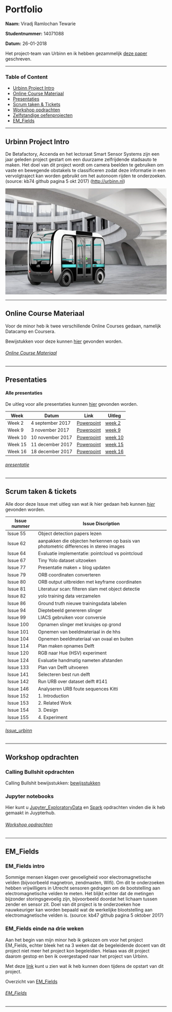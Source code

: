 # Portfolio 

**Naam:** Viradj Ramlochan Tewarie

**Studentnummer:** 14071088

**Datum:** 26-01-2018

Het project-team van Urbinn en ik hebben gezammelijk [deze paper](paper/landmark-filtering-techniques-for-semantic-mapping.pdf) geschreven.

-------------------------------

### Table of Content

- [Urbinn Project Intro](#urbinn-project-intro)
- [Online Course Materiaal](#online-course-materiaal)
- [Presentaties](#presentaties)
- [Scrum taken & Tickets](#scrum-taken--tickets)
- [Workshop opdrachten](#workshop-opdrachten)
- [Zelfstandige oefenprojecten](#zelfstandige-oefenprojecten)
- [EM_Fields](#em_fields)

------------------------------------------------

## Urbinn Project Intro

De Betafactory, Accenda en het lectoraat Smart Sensor Systems zijn een jaar geleden project gestart om een duurzame zelfrijdende stadsauto te maken. Het doel van dit project wordt om camera beelden te gebruiken om vaste en bewegende obstakels te classificeren zodat deze informatie in een vervolgtraject kan worden gebruikt om het autonoom rijden te onderzoeken. (source: kb74 github pagina 5 okt 2017)
(http://urbinn.nl)

![alt text](/Img/urbinn_kb74_foto.png "Urbinn_Car_Render_1")

-----------------------------------------------

## Online Course Materiaal

Voor de minor heb ik twee verschillende Online Courses gedaan, namelijk Datacamp en Coursera. 

Bewijstukken voor deze kunnen [hier](/Online_Course_Materiaal) gevonden worden.

###### [Online Course Materiaal](/Online_Course_Materiaal)
---------------------------------------------------

## Presentaties

#### Alle presentaties

De uitleg voor alle presentaties kunnen [hier](Presentatie) gevonden worden.

| Week | Datum | Link | Uitleg|
|------|-------|------|-------|
|Week 2|4 september 2017| [Powerpoint](/Presentatie/Week_2/Week_1_Sprint_1.pdf)|[week 2](Presentatie#week-2)|
|Week 9|3 november 2017| [Powerpoint](/Presentatie/Week_9/Week_9-Presentatie.pdf)|[week 9](Presentatie#week-9)|
|Week 10|10 november 2017| [Powerpoint](/Presentatie/Week_10/Week_10-Presentatie.pdf)|[week 10](Presentatie#week-10)|
|Week 15|11 december 2017| [Powerpoint](/Presentatie/Week_15/Week_15-Presentatie.pdf)|[week 15](Presentatie#week-15)|
|Week 16|18 december 2017| [Powerpoint](/Presentatie/Week_16/Week_16-Presentatie.pdf)|[week 16](Presentatie#week-16)|

###### [presentatie](/Presentatie)
----------------------------------------------------

## Scrum taken & tickets
 
Alle door deze Issue met uitleg van wat ik hier gedaan heb kunnen *[hier](/Issue_urbinn)* gevonden worden. 


| Issue nummer | Issue Discription|
| -------------|--------------|
| Issue 55 | Object detection papers lezen| 
| Issue 62 | aanpakken die objecten herkennen op basis van photometric differences in stereo images |
| Issue 64 | Evaluatie implementatie: pointcloud vs pointcloud|
| Issue 67 | Tiny Yolo dataset uitzoeken|
| Issue 77 | Presentatie maken + blog updaten|
| Issue 79 | ORB coordinaten converteren |
| Issue 80 | ORB output uitbreiden met keyframe coordinaten|
| Issue 81 | Literatuur scan: filteren slam met object detectie|
| Issue 82 | yolo training data verzamelen |
| Issue 86 | Ground truth nieuwe trainingsdata labelen|
| Issue 94 | Dieptebeeld genereren slinger |
| Issue 99 | LIACS gebruiken voor conversie |
| Issue 100 | Opnamen slinger met kruisjes op grond|
| Issue 101 | Opnemen van beeldmateriaal in de hhs|
| Issue 104 | Opnemen beeldmateriaal van ovaal en buiten |
| Issue 114 | Plan maken opnames Delft|
| Issue 120 | RGB naar Hue (HSV) experiment|
| Issue 124 | Evaluatie handmatig nameten afstanden|
| Issue 133 | Plan van Delft uitvoeren|
| Issue 141 | Selecteren best run delft|
| Issue 142 | Run URB over dataset delft #141|
| Issue 146 | Analyseren URB foute sequences Kitti |
| Issue 152 | 1. Introduction|
| Issue 153 | 2. Related Work|
| Issue 154 | 3. Design|
| Issue 155 | 4. Experiment|

###### [Issue_urbinn](/Issue_urbinn)
-------------------------------------

## Workshop opdrachten

### Calling Bullshit opdrachten

Calling Bullshit bewijsstukken: [bewijsstukken](https://github.com/Viradj/Portfolio-ADS/blob/master/Workshop_opdrachten/Calling_Bullshit/bullshit.pdf)

### Jupyter notebooks 

Hier kunt u [Jupyter_ExploratoryData](Workshop_opdrachten/Jupyter_ExploratoryData) en [Spark](Workshop_opdrachten/Jupyternotebooks) opdrachten vinden die ik heb gemaakt in Juypterhub. 

###### [Workshop opdrachten](Workshop_opdrachten)

----------------------------------
## EM_Fields

### EM_Fields intro
Sommige mensen klagen over gevoeligheid voor electromagnetische velden (bijvoorbeeld magnetron, zendmasten, Wifi). Om dit te onderzoeken hebben vrijwilligers in Utrecht sensoren gedragen om de bootstelling aan electromagnetische velden te meten. Het blijkt echter dat de metingen bijzonder storingsgevoelig zijn, bijvoorbeeld doordat het lichaam tussen zender en sensor zit. Doel van dit project is te onderzoeken hoe nauwkeuriger kan worden bepaald wat de werkelijke blootstelling aan electromagnetische velden is.
(source: kb47 github pagina 5 oktober 2017)


### EM_Fields einde na drie weken
Aan het begin van mijn minor heb ik gekozen om voor het project EM_Fields, echter bleek het na 3 weken dat de begeleidende docent van dit project niet meer het project kon begeleidien. Helaas was dit project daarom gestop en ben ik overgestaped naar het project van Urbinn. 

Met deze [link](/EM-Fields) kunt u zien wat ik heb kunnen doen tijdens de opstart van dit project.

Overzicht van [EM_Fields](/EM-Fields) 

###### [EM_Fields](EM-Fields)
-----------------------------------------------
